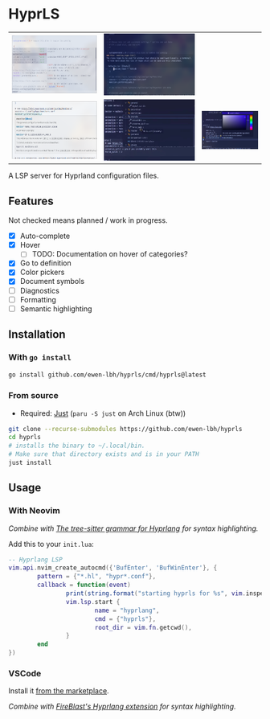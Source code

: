# HyprLS 

<table>
<tr>
	<td> <img src="./demo-completion.png">
	<td> <img src="./demo-hover.png">
</tr>
<tr>
	<td> <img src="./demo-hover-keyword.png">
	<td> <img src="./demo-symbols.png">
	<td> <img src="./demo-colors.png">
</tr>
</table>

A LSP server for Hyprland configuration files.

## Features

Not checked means planned / work in progress.

- [x] Auto-complete
- [x] Hover
  - [ ] TODO: Documentation on hover of categories?
- [x] Go to definition
- [x] Color pickers
- [x] Document symbols
- [ ] Diagnostics
- [ ] Formatting
- [ ] Semantic highlighting

## Installation

### With `go install`

```sh
go install github.com/ewen-lbh/hyprls/cmd/hyprls@latest
```

### From source

- Required: [Just](https://just.systems) (`paru -S just` on Arch Linux (btw))

```sh
git clone --recurse-submodules https://github.com/ewen-lbh/hyprls
cd hyprls
# installs the binary to ~/.local/bin. 
# Make sure that directory exists and is in your PATH
just install 
```

## Usage

### With Neovim

_Combine with [The tree-sitter grammar for Hyprlang](https://github.com/tree-sitter-grammars/tree-sitter-hyprlang) for syntax highlighting._

Add this to your `init.lua`:

```lua
-- Hyprlang LSP
vim.api.nvim_create_autocmd({'BufEnter', 'BufWinEnter'}, {
		pattern = {"*.hl", "hypr*.conf"},
		callback = function(event)
				print(string.format("starting hyprls for %s", vim.inspect(event)))
				vim.lsp.start {
						name = "hyprlang",
						cmd = {"hyprls"},
						root_dir = vim.fn.getcwd(),
				}
		end
})
```

### VSCode

Install it [from the marketplace](https://marketplace.visualstudio.com/items?itemName=ewen-lbh.vscode-hyprls).

_Combine with [FireBlast's Hyprlang extension](https://marketplace.visualstudio.com/items?itemName=fireblast.hyprlang-vscode) for syntax highlighting._

